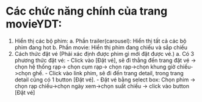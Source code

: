 # Các chức năng chính của trang movieYDT:

1. Hiển thị các bộ phim:
    a. Phần trailer(carousel): Hiển thị tất cả các bộ phim đang hot
    b. Phần movie: Hiển thị phim đang chiếu và sắp chiếu
2. Cách thức đặt vé (Phải xác định được phim gì mới đặt được vé.)
    <!-- a. Chọn phim -> chọn hệ thống rạp-> chọn cụm rạp chiếu-> chọn suất chiếu.
    b. Chọn Hệ thống rạp -> chọn cụm rạp chiếu -> chọn rạp chiếu -> chọn suất chiếu. -->
    a. Có 3 phương thức đặt vé:
        - Click vào [Đặt vé], sẽ đi thẳng đến trang đặt vé -> chọn hệ thống rạp-> chọn cụm rạp-> chọn rạp->chọn khung giờ chiếu->chọn ghế.
        - Click vào link phim, sẽ đi đến trang detail, trong trang detail cũng có 1 button [Đặt vé].
        - Đặt vé bằng select box: Chọn phim -> chọn rạp chiếu->chọn ngày xem->chọn suất chiếu -> click vào button [Đặt vé]